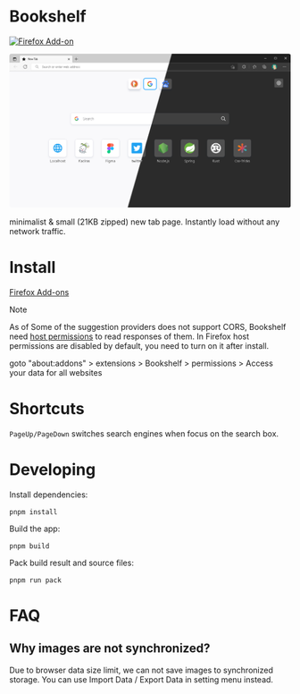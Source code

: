 # Bookshelf

[![Firefox Add-on](https://img.shields.io/amo/v/bookshelf-newtab)](https://addons.mozilla.org/en-US/firefox/addon/bookshelf-newtab)

![Screenshot](https://github.com/Kaciras/bookshelf/raw/master/doc/banner.webp)

minimalist & small (21KB zipped) new tab page. Instantly load without any network traffic.

# Install

[Firefox Add-ons](https://addons.mozilla.org/en-US/firefox/addon/bookshelf-newtab)

> [!NOTE]
> 
> As of Some of the suggestion providers does not support CORS, Bookshelf need [host permissions](https://developer.mozilla.org/en-US/docs/Mozilla/Add-ons/WebExtensions/manifest.json/host_permissions) to read responses of them. In Firefox host permissions are disabled by default, you need to turn on it after install.
> 
> goto "about:addons" > extensions > Bookshelf > permissions > Access your data for all websites

# Shortcuts

`PageUp/PageDown` switches search engines when focus on the search box.

# Developing

Install dependencies:

```
pnpm install
```

Build the app:

```
pnpm build
```

Pack build result and source files:

```
pnpm run pack
```

# FAQ

## Why images are not synchronized?

Due to browser data size limit, we can not save images to synchronized storage. You can use Import Data / Export Data in setting menu instead.
